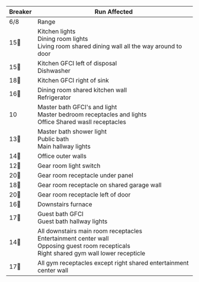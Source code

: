| Breaker | Run Affected |
|---------|-------|
6/8 | Range
15:small_red_triangle_down: | Kitchen lights<br>Dining room lights<br>Living room shared dining wall all the way around to door
15:small_red_triangle: | Kitchen GFCI left of disposal<br>Dishwasher
18:small_red_triangle: | Kitchen GFCI right of sink
16:small_red_triangle: | Dining room shared kitchen wall<br>Refrigerator
10 | Master bath GFCI's and light<br> Master bedroom receptacles and lights<br> Office Shared wasll receptacles
13:small_red_triangle_down: | Master bath shower light<br>Public bath<br>Main hallway lights
14:small_red_triangle: | Office outer walls
12:small_red_triangle_down: | Gear room light switch
20:small_red_triangle_down: | Gear room receptacle under panel
18:small_red_triangle_down: | Gear room receptacle on shared garage wall
20:small_red_triangle: | Gear room receptacle left of door
16:small_red_triangle_down: | Downstairs furnace
17:small_red_triangle_down: | Guest bath GFCI<br>Guest bath hallway lights
14:small_red_triangle_down: | All downstairs main room receptacles<br>Entertainment center wall<br>Opposing guest room recepticals<br>Right shared gym wall lower recepticle
17:small_red_triangle: | All gym receptacles except right shared entertainment center wall

 
